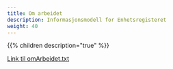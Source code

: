 ```yaml
---
title: Om arbeidet
description: Informasjonsmodell for Enhetsregisteret
weight: 40
---
```


{{% children description="true" %}}

[Link til omArbeidet.txt](https://github.com/brreg/informasjonsmodeller/blob/main/enhetsregisteret/forretningsobjektmodeller/omArbeidet.txt)
